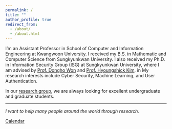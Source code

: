 ```yaml
---
permalink: /
title: ""
author_profile: true
redirect_from: 
  - /about/
  - /about.html
---
```


I’m an Assistant Professor in School of Computer and Information Engineering at Kwangwoon University. I received my B.S. in Mathematic and Computer Science from Sungkyunkwan University. I also received my Ph.D. in Information Security Group (ISG) at Sungkyunkwan University, where I am advised by [Prof. Dongho Won](https://professor.skku.edu/researcher_eng/professorList.do?mode=view&perId=LZStrC4SQ7AMgEg5ghgVwCYBsByArAxgWQPYDSAngBpgBmAgpQLw1A%20&categoryId=U&jojikCode1=3178) and [Prof. Hyoungshick Kim](https://seclab.skku.edu/people/hyoungshick-kim/). in My research interests include Cyber Security, Machine Learning, and User Authentication.

In our [research group](https://sites.google.com/view/cncslab-kwu/cncs-lab), we are always looking for excellent undergraduate and graduate students.

---

 *I want to help many people around the world through research.* 

[Calendar](https://calendar.google.com/calendar/u/0/embed?src=ilovehealthy.jh@gmail.com&ctz=Asia/Seoul)

